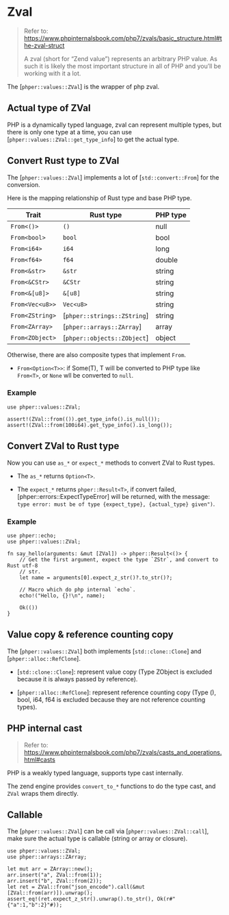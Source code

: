 # Zval

> Refer to: <https://www.phpinternalsbook.com/php7/zvals/basic_structure.html#the-zval-struct>
>
> A zval (short for “Zend value”) represents an arbitrary PHP value.
> As such it is likely the most important structure in all of PHP and
> you’ll be working with it a lot.

The [`phper::values::ZVal`] is the wrapper of php zval.

## Actual type of ZVal

PHP is a dynamically typed language, zval can represent multiple types,
but there is only one type at a time, you can use
[`phper::values::ZVal::get_type_info`] to get the actual type.

## Convert Rust type to ZVal

The [`phper::values::ZVal`] implements a lot of [`std::convert::From`] for the
conversion.

Here is the mapping relationship of Rust type and base PHP type.

| Trait           | Rust type                   | PHP type |
| --------------- | --------------------------- | -------- |
| `From<()>`      | `()`                        | null     |
| `From<bool>`    | `bool`                      | bool     |
| `From<i64>`     | `i64`                       | long     |
| `From<f64>`     | `f64`                       | double   |
| `From<&str>`    | `&str`                      | string   |
| `From<&CStr>`   | `&CStr`                     | string   |
| `From<&[u8]>`   | `&[u8]`                     | string   |
| `From<Vec<u8>>` | `Vec<u8>`                   | string   |
| `From<ZString>` | [`phper::strings::ZString`] | string   |
| `From<ZArray>`  | [`phper::arrays::ZArray`]   | array    |
| `From<ZObject>` | [`phper::objects::ZObject`] | object   |

Otherwise, there are also composite types that implement `From`.

- `From<Option<T>>`: if Some(T), T will be converted to PHP type like `From<T>`,
  or `None` wll be converted to `null`.

### Example

```rust,no_run
use phper::values::ZVal;

assert!(ZVal::from(()).get_type_info().is_null());
assert!(ZVal::from(100i64).get_type_info().is_long());
```

## Convert ZVal to Rust type

Now you can use `as_*` or `expect_*` methods to convert ZVal to Rust types.

- The `as_*` returns `Option<T>`.

- The `expect_*` returns `phper::Result<T>`, if convert failed,
  [phper::errors::ExpectTypeError] will be returned, with the message:
  `type error: must be of type {expect_type}, {actual_type} given")`.


### Example

```rust,no_run
use phper::echo;
use phper::values::ZVal;

fn say_hello(arguments: &mut [ZVal]) -> phper::Result<()> {
    // Get the first argument, expect the type `ZStr`, and convert to Rust utf-8
    // str.
    let name = arguments[0].expect_z_str()?.to_str()?;

    // Macro which do php internal `echo`.
    echo!("Hello, {}!\n", name);

    Ok(())
}
```

## Value copy & reference counting copy

The [`phper::values::ZVal`] both implements [`std::clone::Clone`] and
[`phper::alloc::RefClone`].

- [`std::clone::Clone`]: represent value copy (Type ZObject is excluded because it is always passed by reference).

- [`phper::alloc::RefClone`]: represent reference counting  copy (Type (), bool,
  i64, f64 is excluded because they are not reference counting types).

## PHP internal cast

> Refer to: <https://www.phpinternalsbook.com/php7/zvals/casts_and_operations.html#casts>

PHP is a weakly typed language, supports type cast internally.

The zend engine provides `convert_to_*` functions to do the type cast, and
`ZVal` wraps them directly.

## Callable

The [`phper::values::ZVal`] can be call via [`phper::values::ZVal::call`], make
sure the actual type is callable (string or array or closure).

```rust,no_run
use phper::values::ZVal;
use phper::arrays::ZArray;

let mut arr = ZArray::new();
arr.insert("a", ZVal::from(1));
arr.insert("b", ZVal::from(2));
let ret = ZVal::from("json_encode").call(&mut [ZVal::from(arr)]).unwrap();
assert_eq!(ret.expect_z_str().unwrap().to_str(), Ok(r#"{"a":1,"b":2}"#));
```

